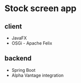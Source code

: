 # Stock screen app
## client
- JavaFX
- OSGi - Apache Felix

## backend
- Spring Boot
- Alpha Vantage integration
